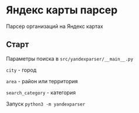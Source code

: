 # Яндекс карты парсер
Парсер организаций на Яндекс картах 

## Старт
Параметры поиска в `src/yandexparser/__main__.py`

`city` - город

`area` - район или территория

`search_category` - категория 

Запуск `python3 -m yandexparser`

